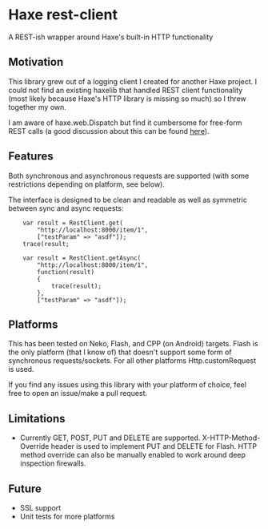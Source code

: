 # Haxe rest-client
A REST-ish wrapper around Haxe's built-in HTTP functionality

## Motivation
This library grew out of a logging client I created for another Haxe project. I could not find an existing haxelib that handled REST client functionality (most likely because Haxe's HTTP library is missing so much) so I threw together my own.

I am aware of haxe.web.Dispatch but find it cumbersome for free-form REST calls (a good discussion about this can be found [here](https://groups.google.com/forum/#!topic/haxelang/eQtf--1_tpo)).

## Features

Both synchronous and asynchronous requests are supported (with some restrictions depending on platform, see below).

The interface is designed to be clean and readable as well as symmetric between sync and async requests:

```
    var result = RestClient.get(
        "http://localhost:8000/item/1",
        ["testParam" => "asdf"]);
    trace(result;

    var result = RestClient.getAsync(
        "http://localhost:8000/item/1",
        function(result)
        {
            trace(result);
        },
        ["testParam" => "asdf"]);
```

## Platforms
This has been tested on Neko, Flash, and CPP (on Android) targets. Flash is the only platform (that I know of) that doesn't support some form of synchronous requests/sockets. For all other platforms Http.customRequest is used.

If you find any issues using this library with your platform of choice, feel free to open an issue/make a pull request.

## Limitations
* Currently GET, POST, PUT and DELETE are supported. X-HTTP-Method-Override header is used to implement PUT and DELETE for Flash. HTTP method override can also be manually enabled to work around deep inspection firewalls.

## Future
* SSL support
* Unit tests for more platforms
